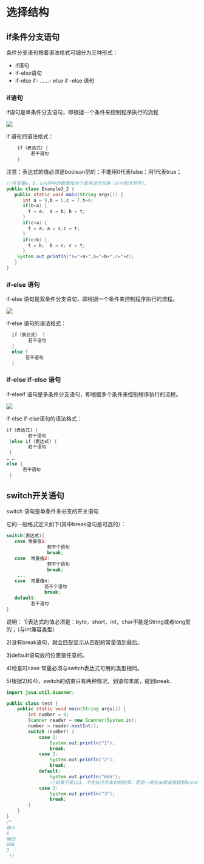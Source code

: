 # 选择结构

## if条件分支语句

条件分支语句按着语法格式可细分为三种形式：

+ if语句
+ if-else语句
+ if-else if- ……- else if -else 语句

### if语句

if语句是单条件分支语句，即根据一个条件来控制程序执行的流程

![](https://cdn.jsdelivr.net/gh/ZanderZhao/img20/file/20191106141617.png)

if 语句的语法格式：

```java
    if（表达式）{ 
         若干语句
    } 
```

注意：表达式的值必须是boolean型的；不能用0代表false；用1代表true；

```java
//将变量a，b，c内存中的数值按大小顺序进行互换（从小到大排列）。
public class Example3_2 {
   public static void main(String args[]) {
      int a = 9,b = 5,c = 7,t=0;
      if(b<a) {
        t = a;  a = b; b = t;
      }
      if(c<a) {
        t = a; a = c;c = t;
      }
      if(c<b) {
        t = b;  b = c; c = t;
      }        
    System.out.println("a="+a+",b="+b+",c="+c);
   }
}

```



###  if-else 语句

if-else 语句是双条件分支语句，即根据一个条件来控制程序执行的流程。



![](https://cdn.jsdelivr.net/gh/ZanderZhao/img20/file/20191106141848.png)





if-else 语句的语法格式：

```java
  if（表达式） {
        若干语句
  }
  else {
       若干语句
  } 

```





### if-else if-else 语句

if-elseif 语句是多条件分支语句，即根据多个条件来控制程序执行的流程。

![](https://cdn.jsdelivr.net/gh/ZanderZhao/img20/file/20191106142020.png)



if-else if-else语句的语法格式：

```java
if（表达式) {
        若干语句
 }else if（表达式) {
        若干语句
 }
… …
else {
      若干语句
 } 

```







## switch开关语句

switch 语句是单条件多分支的开关语句



它的一般格式定义如下(其中break语句是可选的）： 

```java
switch(表达式){
   case 常量值1:
               若干个语句
               break;
   case  常量值2:
               若干个语句
               break;
    ...
   case  常量值n:
              若干个语句
              break;
   default:
         若干语句
}

```

说明：
1)表达式的值必须是：byte，short，int，char不能是String或者long型的；（与int兼容类型）

2)没有break语句，就会匹配显示从匹配的常量值到最后。

3)default语句放的位置是任意的。

4)检查时case 常量必须与switch表达式可用的类型相同。 

5)根据2)和4)，switch的结束只有两种情况，到语句末尾，碰到break.

```java
import java.util.Scanner;

public class test {
    public static void main(String args[]) {
        int number = 0;
        Scanner reader = new Scanner(System.in);
        number = reader.nextInt();
        switch (number) {
            case 1:
                System.out.println("1");
                break;
            case 2:
                System.out.println("2");
                break;
            default:
                System.out.println("666");   
                //如果不是123，不会执行完本句就结束，而是一直到末尾或者碰到break
            case 3:
                System.out.println("3");
                break;
        }
    }
}
/*
输入
6
输出
666
3
 */
```




















































